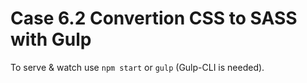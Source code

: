 # Case 6.2 Convertion CSS to SASS with Gulp
To serve & watch use `npm start` or `gulp` (Gulp-CLI is needed).

